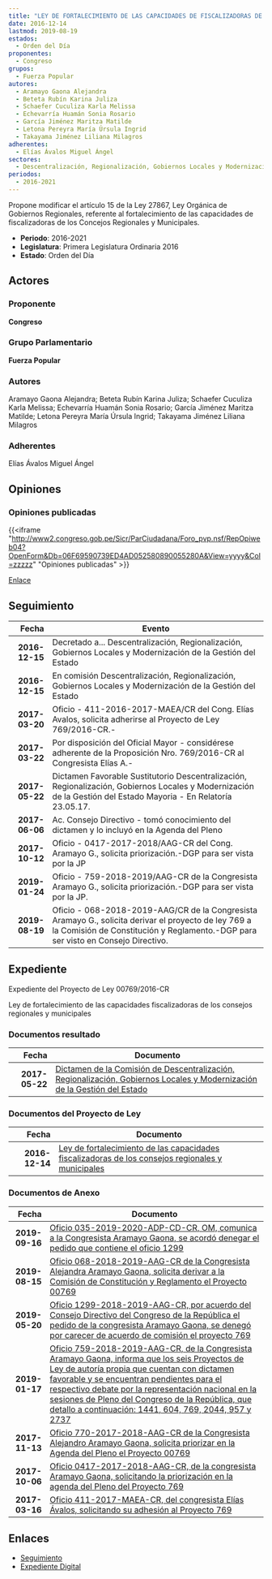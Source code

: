 ```yaml
---
title: "LEY DE FORTALECIMIENTO DE LAS CAPACIDADES DE FISCALIZADORAS DE LOS CONCEJOS REGIONALES Y MUNICIPALES"
date: 2016-12-14
lastmod: 2019-08-19
estados: 
  - Orden del Día
proponentes: 
  - Congreso
grupos: 
  - Fuerza Popular
autores: 
  - Aramayo Gaona Alejandra
  - Beteta Rubín Karina Juliza
  - Schaefer Cuculiza Karla Melissa
  - Echevarría Huamán Sonia Rosario
  - García Jiménez Maritza Matilde
  - Letona Pereyra María Úrsula Ingrid
  - Takayama Jiménez Liliana Milagros
adherentes: 
  - Elías Ávalos Miguel Ángel
sectores: 
  - Descentralización, Regionalización, Gobiernos Locales y Modernización de la Gestión del Estado
periodos: 
  - 2016-2021
---
```


Propone modificar el artículo 15 de la Ley 27867, Ley Orgánica de Gobiernos Regionales, referente al fortalecimiento de las capacidades de fiscalizadoras de los Concejos Regionales y Municipales.

- **Periodo**: 2016-2021
- **Legislatura**: Primera Legislatura Ordinaria 2016
- **Estado**: Orden del Día

## Actores

### Proponente

**Congreso**

### Grupo Parlamentario

**Fuerza Popular**

### Autores

Aramayo Gaona Alejandra; Beteta Rubín Karina Juliza; Schaefer Cuculiza Karla Melissa; Echevarría Huamán Sonia Rosario; García Jiménez Maritza Matilde; Letona Pereyra María Úrsula Ingrid; Takayama Jiménez Liliana Milagros

### Adherentes

Elías Ávalos Miguel Ángel


## Opiniones

### Opiniones publicadas

{{<iframe "http://www2.congreso.gob.pe/Sicr/ParCiudadana/Foro_pvp.nsf/RepOpiweb04?OpenForm&Db=06F69590739ED4AD052580890055280A&View=yyyy&Col=zzzzz" "Opiniones publicadas" >}}

[Enlace](http://www2.congreso.gob.pe/Sicr/ParCiudadana/Foro_pvp.nsf/RepOpiweb04?OpenForm&Db=06F69590739ED4AD052580890055280A&View=yyyy&Col=zzzzz)

## Seguimiento

| Fecha | Evento |
|------:|--------|
| **2016-12-15** | Decretado a... Descentralización, Regionalización, Gobiernos Locales y Modernización de la Gestión del Estado|
| **2016-12-15** | En comisión Descentralización, Regionalización, Gobiernos Locales y Modernización de la Gestión del Estado|
| **2017-03-20** | Oficio - 411-2016-2017-MAEA/CR del Cong. Elías Avalos, solicita adherirse al Proyecto de Ley 769/2016-CR.-|
| **2017-03-22** | Por disposición del Oficial Mayor - considérese adherente de la Proposición Nro. 769/2016-CR al Congresista Elías A.-|
| **2017-05-22** | Dictamen Favorable Sustitutorio Descentralización, Regionalización, Gobiernos Locales y Modernización de la Gestión del Estado Mayoria - En Relatoría 23.05.17.|
| **2017-06-06** | Ac. Consejo Directivo - tomó conocimiento del dictamen y lo incluyó en la Agenda del Pleno|
| **2017-10-12** | Oficio - 0417-2017-2018/AAG-CR del Cong. Aramayo G., solicita priorización.-DGP para ser vista por la JP|
| **2019-01-24** | Oficio - 759-2018-2019/AAG-CR de la Congresista Aramayo G., solicita priorización.-DGP para ser vista por la JP.|
| **2019-08-19** | Oficio - 068-2018-2019-AAG/CR de la Congresista Aramayo G., solicita derivar el proyecto de ley 769 a la Comisión de Constitución y Reglamento.-DGP para ser visto en Consejo Directivo.|


## Expediente

Expediente del Proyecto de Ley 00769/2016-CR

Ley de fortalecimiento de las capacidades fiscalizadoras de los consejos regionales y municipales


### Documentos resultado

| Fecha | Documento |
|------:|--------|
| **2017-05-22** | [Dictamen de la Comisión de Descentralización, Regionalización, Gobiernos Locales y Modernización de la Gestión del Estado](http://www.leyes.congreso.gob.pe/Documentos/2016_2021/Decretos/Archivamiento/DA0076120170329.pdf) |

### Documentos del Proyecto de Ley

| Fecha | Documento |
|------:|--------|
| **2016-12-14** | [Ley de fortalecimiento de las capacidades fiscalizadoras de los consejos regionales y municipales](http://www.leyes.congreso.gob.pe/Documentos/2016_2021/Proyectos_de_Ley_y_de_Resoluciones_Legislativas/PL0076920161214..pdf) |

### Documentos de Anexo

| Fecha | Documento |
|------:|--------|
| **2019-09-16** | [Oficio 035-2019-2020-ADP-CD-CR, OM, comunica a la Congresista Aramayo Gaona, se acordó denegar el pedido que contiene el oficio 1299](http://www.leyes.congreso.gob.pe/Documentos/2016_2021/Oficios/Oficialia_Mayor/OFICIO-035-2019-2020-ADP-CD-CR.pdf) |
| **2019-08-15** | [Oficio 068-2018-2019-AAG-CR de la Congresista Alejandra Aramayo Gaona, solicita derivar a la Comisión de Constitución y Reglamento el Proyecto 00769](http://www.leyes.congreso.gob.pe/Documentos/2016_2021/Oficios/Congresistas/OFICIO-068-2018-2019-AAG-CR.pdf) |
| **2019-05-20** | [Oficio 1299-2018-2019-AAG-CR, por acuerdo del Consejo Directivo del Congreso de la República el pedido de la congresista Aramayo Gaona, se denegó por carecer de acuerdo de comisión el proyecto 769](http://www.leyes.congreso.gob.pe/Documentos/2016_2021/Consejo_Directivo/Pedidos_Pase_a_Comision/OFICIO-1299-2018-2019-AAG-CR..pdf) |
| **2019-01-17** | [Oficio 759-2018-2019-AAG-CR, de la Congresista Aramayo Gaona, informa que los seis Proyectos de Ley de autoría propia que cuentan con dictamen favorable y se encuentran pendientes para el respectivo debate por la representación nacional en la sesiones de Pleno del Congreso de la República, que detallo a continuación: 1441, 604, 769, 2044, 957 y 2737](http://www.leyes.congreso.gob.pe/Documentos/2016_2021/Oficios/Congresistas/OFICIO-759-2018-2019-AAG-CR.pdf) |
| **2017-11-13** | [Oficio 770-2017-2018-AAG-CR de la Congresista Alejandro Aramayo Gaona, solicita priorizar en la Agenda del Pleno el Proyecto 00769](http://www.leyes.congreso.gob.pe/Documentos/2016_2021/Oficios/Congresistas/OFICIO-770-2017-2018-AAG-CR.pdf) |
| **2017-10-06** | [Oficio 0417-2017-2018-AAG-CR, de la congresista Aramayo Gaona, solicitando la priorización en la agenda del Pleno del Proyecto 769](http://www.leyes.congreso.gob.pe/Documentos/2016_2021/Oficios/Congresistas/OFICIO-0417-2017-2018-AAG-CR.PDF) |
| **2017-03-16** | [Oficio 411-2017-MAEA-CR, del congresista Elías Ávalos, solicitando su adhesión al Proyecto 769](http://www.leyes.congreso.gob.pe/Documentos/2016_2021/Oficios/Congresistas/OFICIO-411-2016-2017-MAEA-CR.pdf) |

## Enlaces 

- [Seguimiento](http://www2.congreso.gob.pe/Sicr/TraDocEstProc/CLProLey2016.nsf/f7fff46988ca05b1052578e100829cc7/7bac9c88552e9f6b05258089005863a8?OpenDocument)
- [Expediente Digital](http://www2.congreso.gob.pehttp://www2.congreso.gob.pe/Sicr/TraDocEstProc/CLProLey2016.nsf/f7fff46988ca05b1052578e100829cc7/7bac9c88552e9f6b05258089005863a8?OpenDocument&Click=05257FB7005EB655.eb71d0cf91d8294e05256cdf006b5706/$Body/0.1C6C)
